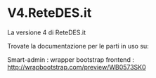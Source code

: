 V4.ReteDES.it
=============

La versione 4 di ReteDES.it

Trovate la documentazione per le parti in uso su:

Smart-admin : wrapper bootstrap frontend :
http://wrapbootstrap.com/preview/WB0573SK0

